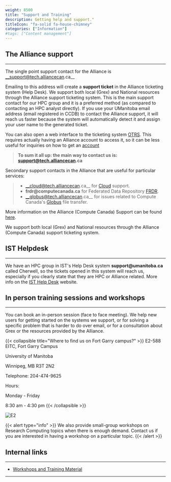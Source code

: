 ```yaml
---
weight: 8500
title: "Support and Training"
description: Getting help and support."
titleIcon: "fa-solid fa-house-chimney"
categories: ["Information"]
#tags: ["Content management"]
---
```


## The Alliance support
---

<!--
The single point support contact for Compute Canada is [mailto:support@tech.alliancecan.ca](mailto:support@tech.alliancecan.ca "mailto:support@tech.alliancecan.ca")
-->

The single point support contact for the Alliance is __support@tech.alliancecan.ca__

Emailing to this address will create a __support ticket__ in the Alliance ticketing system (Help Desk). We support both local (Grex) and National resources through the Alliance support ticketing system. This is the main support contact for our HPC group and it is a preferred method (as compared to contacting an HPC analyst directly). If you use your UManitoba email address (email registered in CCDB) to contact the Alliance support, it will reach us faster because the system will automatically detect it and assign your user name to the generated ticket.

You can also open a web interface to the ticketing system [OTRS](https://support.computecanada.ca/otrs/customer.pl "Ticketing system - customer interface"). This requires actually having an Alliance account to access it, so it can be less useful for inquiries on how to get an [account](https://alliancecan.ca/en/services/advanced-research-computing/account-management/apply-account "Apply for an account")

<!--
__To sum it all up: the main way to contact us is: [mailto:support@tech.alliancecan.ca](mailto:support@tech.alliancecan.ca "mailto:support@tech.alliancecan.ca")__
-->

> __To sum it all up: the main way to contact us is: support@tech.alliancecan.ca__

Secondary support contacts in the Alliance that are useful for particular services:

> * __cloud@tech.alliancecan.ca__ for [Cloud](https://docs.alliancecan.ca/wiki/Cloud "Cloud") support.
> * __frdr@computecanada.ca__ for Federated Data Repository [FRDR](https://www.frdr.ca/repo/ "FRDR").
> * __globus@tech.alliancecan.ca__ for issues related to Compute Canada's [Globus](https://globus.computecanada.ca/ "Globus") file transfer.

<!--
* [cloud@computecanada.ca](mailto:cloud@tech.alliancecan.ca "mailto:cloud@tech.alliancecan.ca") for [Cloud](https://docs.alliancecan.ca/wiki/Cloud "Cloud") support.
* [frdr@computecanada.ca](mailto:frdr@computecanada.ca "mailto:frdr@computecanada.ca") for Federated Data Repository [FRDR](https://www.frdr.ca/repo/ "FRDR").
* [globus@tech.alliancecan.ca](mailto:globus@tech.alliancecan.ca "mailto:globus@tech.alliancecan.ca") for issues related to Compute Canada's [Globus](https://globus.computecanada.ca/ "Globus") file transfer.
-->

More information on the Alliance (Compute Canada) Support can be found [here](https://docs.alliancecan.ca/wiki/Technical_support "Technical Support").

We support both local (Grex) and National resources through the Alliance (Compute Canada) support ticketing system.

## IST Helpdesk
---

We have an HPC group in IST's Help Desk system __support@umanitoba.ca__ called Cherwell, so the tickets opened in this system will reach us, especially if you clearly state that they are HPC or Alliance related. More info on the [IST Help Desk](http://umanitoba.ca/ist/help/ "IST Help Desk") website.

## In person training sessions and workshops
---

You can book an in-person session (face to face meeting). We help new users for getting started on the systems we support, or for solving a specific problem that is harder to do over email, or for a consultation about Grex or the resources provided by the Alliance.

{{< collapsible title="Where to find us on Fort Garry campus?" >}}
E2-588 EITC, Fort Garry Campus

University of Manitoba

Winnipeg, MB R3T 2N2

Telephone: 204-474-9625

Hours: 

Monday - Friday

8:30 am - 4:30 pm
{{< /collapsible >}}

![E2](campus/E2.jpg)

{{< alert type="info" >}}
We also provide small-group workshops on Research Computing topics when there is enough demand. Contact us if you are interested  in having a workshop on a particular topic.
{{< /alert >}}

## Internal links
---

* [Workshops and Training Material](training)

---
 
<!-- {{< treeview display="tree" />}} -->

<!-- Changes and update:
* 
*
*
-->
